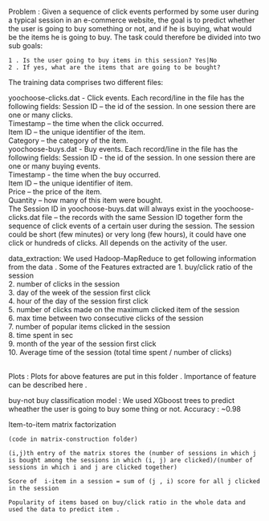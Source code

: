 Problem :
	Given a sequence of click events performed by some user during a typical session in an e-commerce website, the goal is to predict whether the user is going to buy something or not, and if he is buying, what would be the items he is going to buy. The task could therefore be divided into two sub goals:

	1 . Is the user going to buy items in this session? Yes|No
	2 . If yes, what are the items that are going to be bought?


The training data comprises two different files:

yoochoose-clicks.dat - 
	Click events. Each record/line in the file has the following fields:
	Session ID – the id of the session. In one session there are one or many clicks. <br />
	Timestamp – the time when the click occurred. <br />
	Item ID – the unique identifier of the item. <br />
	Category – the category of the item. <br />
yoochoose-buys.dat - Buy events. 
	Each record/line in the file has the following fields:
	Session ID - the id of the session. In one session there are one or many buying events. <br />
	Timestamp - the time when the buy occurred. <br />
	Item ID – the unique identifier of item. <br />
	Price – the price of the item. <br />
	Quantity – how many of this item were bought. <br />
The Session ID in yoochoose-buys.dat will always exist in the yoochoose-clicks.dat file – the records with the same Session ID together form the sequence of click events of a certain user during the session. The session could be short (few minutes) or very long (few hours), it could have one click or hundreds of clicks. All depends on the activity of the user.


data_extraction:
	We used Hadoop-MapReduce to get following information from the data .
	Some of the Features extracted are 
	1. buy/click ratio of the session <br />
	2. number of clicks in the session <br />
	3. day of the week of the session first click <br />
	4. hour of the day of the session first click <br />
	5. number of clicks made on the maximum clicked item of the session <br />
	6. max time between two consecutive clicks of the session <br />
	7. number of popular items clicked in the session  <br />
	8. time spent in sec <br />
	9. month of the year of the session first click <br />
	10. Average time of the session (total time spent / number of clicks) <br /> <br />

Plots :
	Plots for above features are put in this folder . Importance of feature can be described here .


buy-not buy classification model :
	We used XGboost trees to predict wheather the user is going to buy some thing or not.
	Accuracy : ~0.98



Item-to-item matrix factorization
	
	(code in matrix-construction folder)

	(i,j)th entry of the matrix stores the (number of sessions in which j is bought among the sessions in which (i, j) are clicked)/(number of sessions in which i and j are clicked together)

	Score of  i-item in a session = sum of (j , i) score for all j clicked in the session 

	Popularity of items based on buy/click ratio in the whole data and used the data to predict item .







